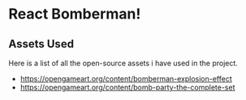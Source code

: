 # React Bomberman!


## Assets Used

Here is a list of all the open-source assets i have used in the project.

- https://opengameart.org/content/bomberman-explosion-effect
- https://opengameart.org/content/bomb-party-the-complete-set